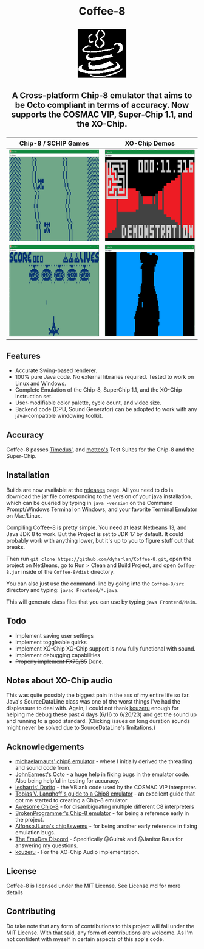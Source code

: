 <h1 align="center">Coffee-8</h1>
<h2 align="center"><img src="https://raw.githubusercontent.com/dyharlan/Coffee-8/main/src/Frontend/icon.png"/></h2>

<h2 align="center">
  A Cross-platform Chip-8 emulator that aims to be Octo compliant in terms of accuracy. Now supports the COSMAC VIP, Super-Chip 1.1, and the XO-Chip.
</h2>

<!-- <h2 align="center">
  OctoJam 10 is on-going! Good luck to all entrants. Click <a href="https://itch.io/jam/octojam-10">here</a> to learn more. 
</h2> -->

<h3 align="center">

|  Chip-8 / SCHIP Games | XO-Chip Demos |
| --- | --- |
|<img alt="Car Race by Klaus von Sengbusch" src="https://raw.githubusercontent.com/dyharlan/Coffee-8/main/Screenshots/Race.jpg" width="420" height="240"/> | <img alt="Raycasting Demo" src="https://raw.githubusercontent.com/dyharlan/Coffee-8/main/Screenshots/Raycasting%20Demo.PNG" width="420" height="240"/> |
|<img alt="Spacefight 2091 by Carsten Soerensen" src="https://raw.githubusercontent.com/dyharlan/Coffee-8/main/Screenshots/Spacefight%202091.PNG" width="420" height="240"/> | <img alt="Bad Apple" src="https://raw.githubusercontent.com/dyharlan/Coffee-8/main/Screenshots/Bad%20Apple%20High%20Quality%20Version.PNG" width="420" height="240"/> |

</h3>

## Features
- Accurate Swing-based renderer.
- 100% pure Java code. No external libraries required. Tested to work on Linux and Windows.
- Complete Emulation of the Chip-8, SuperChip 1.1, and the XO-Chip instruction set. 
- User-modifiable color palette, cycle count, and video size.
- Backend code (CPU, Sound Generator) can be adopted to work with any java-compatible windowing toolkit. 

## Accuracy

Coffee-8 passes [Timedus'](https://github.com/Timendus/chip8-test-suite), and [metteo's](https://github.com/metteo/chip8-test-rom) Test Suites for the Chip-8 and the Super-Chip.

## Installation

Builds are now available at the [releases](https://github.com/dyharlan/Coffee-8/releases/) page. All you need to do is download the jar file corresponding to the version of your java installation, which can be queried by typing in ``java -version`` on the Command Prompt/Windows Terminal on Windows, and your favorite Terminal Emulator on Mac/Linux.

Compiling Coffee-8 is pretty simple. You need at least Netbeans 13, and Java JDK 8 to work. But the Project is set to JDK 17 by default. It could probably work with anything lower, but it's up to you to figure stuff out that breaks.

Then run ``git clone https://github.com/dyharlan/Coffee-8.git``, open the project on NetBeans, go to Run > Clean and Build Project, and open ``Coffee-8.jar`` inside of the ``Coffee-8/dist`` directory.

You can also just use the command-line by going into the ``Coffee-8/src`` directory and typing:
``javac Frontend/*.java``. 

This will generate class files that you can use by typing ``java Frontend/Main``.

## Todo

- Implement saving user settings
- Implement toggleable quirks
- ~~Implement XO-Chip~~ XO-Chip support is now fully functional with sound.
- Implement debugging capabilities
- ~~Properly implement FX75/85~~ Done.

## Notes about XO-Chip audio

This was quite possibly the biggest pain in the ass of my entire life so far. 
Java's SourceDataLine class was one of the worst things I've had the displeasure to deal with. 
Again, I could not thank [kouzeru](https://github.com/Kouzeru) enough for helping me debug these past 4 days (6/16 to 6/20/23) and get the sound up and running to a good standard. (Clicking issues on long duration sounds might never be solved due to SourceDataLine's limitations.)

## Acknowledgements

- [michaelarnauts' chip8 emulator](https://github.com/michaelarnauts/chip8-java) - where I initially derived the threading and sound code from.
- [JohnEarnest's Octo](https://github.com/JohnEarnest/Octo) - a huge help in fixing bugs in the emulator code. Also being helpful in testing for accuracy.
- [lesharris' Dorito](https://github.com/lesharris/dorito) - the VBlank code used by the COSMAC VIP interpreter.
- [Tobias V. Langhoff's guide to a Chip8 emulator](https://tobiasvl.github.io/blog/write-a-chip-8-emulator/) - an excellent guide that got me started to creating a Chip-8 emulator
- [Awesome Chip-8](https://chip-8.github.io/extensions/) - for disambiguating multiple different C8 interpreters
- [BrokenProgrammer's Chip-8 emulator](https://github.com/brokenprogrammer/CHIP-8-Emulator) - for being a reference early in the project.
- [AlfonsoJLuna's chip8swemu](https://github.com/AlfonsoJLuna/chip8swemu) - for being another early reference in fixing emulation bugs.
- [The EmuDev Discord](https://discord.com/invite/7nuaqZ2) - Specifically @Gulrak and @Janitor Raus for answering my questions.
- [kouzeru](https://github.com/Kouzeru) - For the XO-Chip Audio implementation. 

## License

Coffee-8 is licensed under the MIT License. See License.md for more details

## Contributing

Do take note that any form of contributions to this project will fall under the MIT License. With that said, any form of contributions are welcome. 
As I'm not confident with myself in certain aspects of this app's code.


